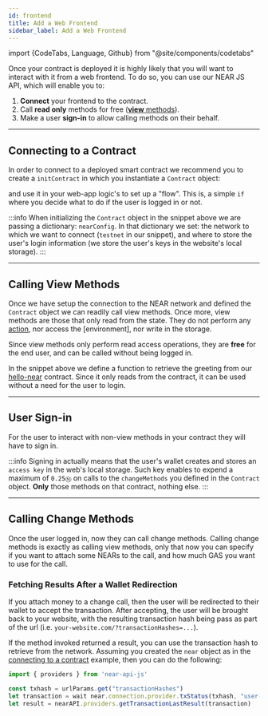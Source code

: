 ```yaml
---
id: frontend
title: Add a Web Frontend
sidebar_label: Add a Web Frontend
---
```

import {CodeTabs, Language, Github} from "@site/components/codetabs"

Once your contract is deployed it is highly likely that you will want to interact with it from a web frontend. To do so, you can use our NEAR JS API, which will enable you to:

1. **Connect** your frontend to the contract.
2. Call **read only** methods for free ([**view** methods](deploy.md#view-methods)).
3. Make a user **sign-in** to allow calling methods on their behalf.

---

## Connecting to a Contract
In order to connect to a deployed smart contract we recommend you to create a `initContract` in which you instantiate a `Contract` object:

<CodeTabs>
  <Language value="🌐 - Javascript" language="js">
    <Github fname="utils.js"
      url="https://github.com/near-examples/hello-near-rs/blob/main/frontend/assets/js/near/utils.js" start="1" end="22" />
    <Github fname="config.js"
      url="https://github.com/near-examples/hello-near-rs/blob/main/frontend/assets/js/near/config.js" />
  </Language>
</CodeTabs>

and use it in your web-app logic's to set up a "flow". This is, a simple `if` where you decide what to do if the user is logged in or not.

<CodeTabs>
  <Language value="🌐 - Javascript" language="js">
    <Github fname="utils.js"
      url="https://github.com/near-examples/hello-near-rs/blob/main/frontend/assets/js/index.js" start="46" end="56" />
  </Language>
</CodeTabs>

:::info
When initializing the `Contract` object in the snippet above we are passing a dictionary: `nearConfig`. In that dictionary we set: the network to which we want to connect (`testnet` in our snippet), and where to store the user's login information (we store the user's keys in the website's local storage).
:::

---

## Calling View Methods

Once we have setup the connection to the NEAR network and defined the `Contract` object we can readily call view methods. Once more, view methods are those that only read from the state. They do not perform any [action](contracts/actions.md), nor access the [environment], nor write in the storage.

Since view methods only perform read access operations, they are **free** for the end user, and can be called without being logged in.

<CodeTabs>
  <Language value="🌐 - Javascript" language="js">
    <Github fname="utils.js"
            url="https://github.com/near-examples/hello-near-rs/blob/main/frontend/assets/js/near/utils.js"
            start="45" end="48" />
  </Language>
</CodeTabs>

In the snippet above we define a function to retrieve the greeting from our [hello-near](quickstart/hello-near.md) contract. Since it only reads from the contract, it can be used without a need for the user to login.


---

## User Sign-in 
For the user to interact with non-view methods in your contract they will have to sign in. 

<CodeTabs>
  <Language value="🌐 - Javascript" language="js">
    <Github fname="utils.js"
            url="https://github.com/near-examples/hello-near-rs/blob/main/frontend/assets/js/near/utils.js"
            start="24" end="36" />
  </Language>
</CodeTabs>

:::info
Signing in actually means that the user's wallet creates and stores an `access key` in the web's local storage. Such key enables to expend a maximum of `0.25Ⓝ` on calls to the `changeMethods` you defined in the `Contract` object. **Only** those methods on that contract, nothing else.
:::

---

## Calling Change Methods
Once the user logged in, now they can call change methods. Calling change methods is exactly as calling view methods, only that now you can specify if you want to attach some NEARs to the call, and how much GAS you want to use for the call.

<CodeTabs>
  <Language value="🌐 - Javascript" language="js">
    <Github fname="utils.js"
            url="https://github.com/near-examples/hello-near-rs/blob/main/frontend/assets/js/near/utils.js"
            start="38" end="43" />
  </Language>
</CodeTabs>

### Fetching Results After a Wallet Redirection
If you attach money to a change call, then the user will be redirected to their wallet to accept the transaction. After accepting, the user will be brought back to your website, with the resulting transaction hash being pass as part of the url (i.e. `your-website.com/?transactionHashes=...`).

If the method invoked returned a result, you can use the transaction hash to retrieve from the network. Assuming you created the `near` object as in the [connecting to a contract](#connecting-to-a-contract) example, then you can do the following:

```js
import { providers } from 'near-api-js'

const txhash = urlParams.get("transactionHashes")
let transaction = wait near.connection.provider.txStatus(txhash, "user-account.testnet")
let result = nearAPI.providers.getTransactionLastResult(transaction)
```